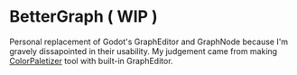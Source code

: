 # BetterGraph ( WIP )
 
Personal replacement of Godot's GraphEditor and GraphNode because I'm gravely dissapointed in their usability.
My judgement came from making [ColorPaletizer](https://nezvers.itch.io/colorpalettizer) tool with built-in GraphEditor.
